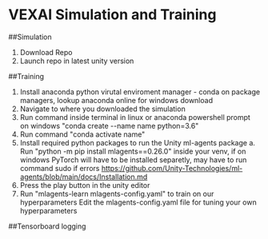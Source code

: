 # VEXAI Simulation and Training

##Simulation
1. Download Repo
2. Launch repo in latest unity version

##Training
1. Install anaconda python virutal enviroment manager - conda on package managers, lookup anaconda online for windows download
2. Navigate to where you downloaded the simulation
3. Run command inside terminal in linux or anaconda powershell prompt on windows "conda create --name name python=3.6"
4. Run command "conda activate name"
2. Install required python packages to run the Unity ml-agents package
  a. Run "python -m pip install mlagents==0.26.0" inside your venv, if on windows PyTorch will have to be installed separetly, may have to run command sudo if errors 
    https://github.com/Unity-Technologies/ml-agents/blob/main/docs/Installation.md
3. Press the play button in the unity editor
4. Run "mlagents-learn mlagents-config.yaml" to train on our hyperparameters
  Edit the mlagents-config.yaml file for tuning your own hyperparameters

##Tensorboard logging

